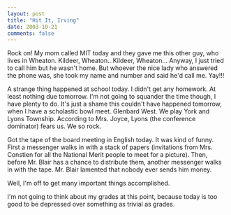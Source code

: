 ```yaml
---
layout: post
title: "Hit It, Irving"
date: 2003-10-21
comments: false
---
```

Rock on! My mom called MIT today and they gave me this other guy, who lives in
Wheaton. Kildeer, Wheaton...Kildeer, Wheaton... Anyway, I just tried to call
him but he wasn't home. But whoever the nice lady who answered the phone was,
she took my name and number and said he'd call me. Yay!!!




A strange thing happened at school today. I didn't get any homework. At least
nothing due tomorrow. I'm not going to squander the time though, I have plenty
to do. It's just a shame this couldn't have happened tomorrow, when I have a
scholastic bowl meet. Glenbard West. We play York and Lyons Township.
According to Mrs. Joyce, Lyons (the conference dominator) fears us. We so
rock.




Got the tape of the board meeting in English today. It was kind of funny.
First a messenger walks in with a stack of papers (invitations from Mrs.
Constien for all the National Merit people to meet for a picture). Then,
before Mr. Blair has a chance to distribute them, another messenger walks in
with the tape. Mr. Blair lamented that nobody ever sends him money.




Well, I'm off to get many important things accomplished.




I'm not going to think about my grades at this point, because today is too
good to be depressed over something as trivial as grades.
